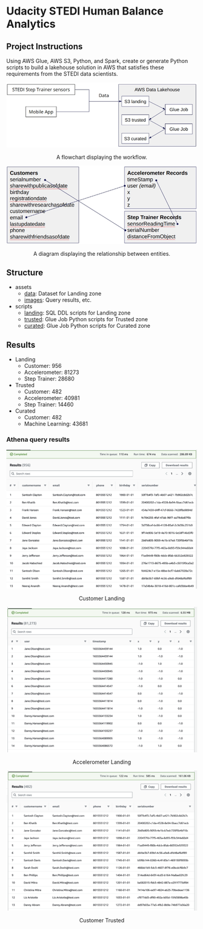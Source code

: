# Udacity STEDI Human Balance Analytics

## Project Instructions

Using AWS Glue, AWS S3, Python, and Spark, create or generate Python scripts to build a lakehouse solution in AWS that satisfies these requirements from the STEDI data scientists.

![A flowchart displaying the workflow.](/assets/images/flowchart.jpeg "A flowchart displaying the workflow.")

<p align="center">A flowchart displaying the workflow.</p>

![A diagram displaying the relationship between entities.](/assets/images/relation.jpeg "A diagram displaying the relationship between entities.")

<p align="center">A diagram displaying the relationship between entities.</p>

## Structure

- assets
  - [data](/assets/data/): Dataset for Landing zone
  - [images](/assets/images/): Query results, etc.
- scripts
  - [landing](/scripts/landing/): SQL DDL scripts for Landing zone
  - [trusted](/scripts/trusted/): Glue Job Python scripts for Trusted zone
  - [curated](/scripts/curated/): Glue Job Python scripts for Curated zone

## Results

- Landing
  - Customer: 956
  - Accelerometer: 81273
  - Step Trainer: 28680
- Trusted
  - Customer: 482
  - Accelerometer: 40981
  - Step Trainer: 14460
- Curated
  - Customer: 482
  - Machine Learning: 43681

### Athena query results

![Customer Landing](/assets/images/customer_landing.png "Customer Landing")

<p align="center">Customer Landing</p>

![Accelerometer Landing](/assets/images/accelerometer_landing.png "Accelerometer Landing")

<p align="center">Accelerometer Landing</p>

![Customer Trusted](/assets/images/customer_trusted.png "Customer Trusted")

<p align="center">Customer Trusted</p>
